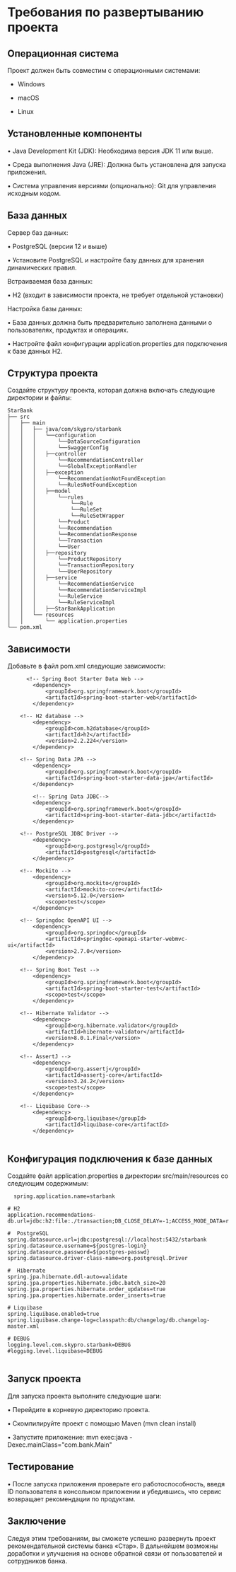 # Требования по развертыванию проекта

## Операционная система

Проект должен быть совместим с операционными системами:
* Windows

* macOS

* Linux

## Установленные компоненты

• Java Development Kit (JDK): Необходима версия JDK 11 или выше.

• Среда выполнения Java (JRE): Должна быть установлена для запуска приложения.

• Система управления версиями (опционально): Git для управления исходным кодом.

## База данных


Сервер баз данных:

  • PostgreSQL (версии 12 и выше)

  • Установите PostgreSQL и настройте базу данных для хранения динамических правил.

  
Встраиваемая база данных:

  • H2 (входит в зависимости проекта, не требует отдельной установки)


Настройка базы данных:

  • База данных должна быть предварительно заполнена данными о пользователях, продуктах и операциях.

  • Настройте файл конфигурации application.properties для подключения к базе данных H2.

## Структура проекта

Создайте структуру проекта, которая должна включать следующие директории и файлы:

  ```  
  StarBank
  ├── src
  │   ├── main
  │   │   ├── java/com/skypro/starbank
  │   │   │   └──configuration
  │   │   │       └──DataSourceConfiguration 
  │   │   │       └──SwaggerConfig    
  │   │   │   ├──controller 
  │   │   │       └──RecommendationController      
  │   │   │       └──GlobalExceptionHandler       
  │   │   │   ├──exception             
  │   │   │       └──RecommendationNotFoundException
  │   │   │       └──RulesNotFoundException
  │   │   │   ├──model 
  │   │   │       └──rules
  │   │   │           └──Rule
  │   │   │           └──RuleSet
  │   │   │           └──RuleSetWrapper
  │   │   │       └──Product
  │   │   │       └──Recommendation
  │   │   │       └──RecommendationResponse 
  │   │   │       └──Transaction
  │   │   │       └──User   
  │   │   │   ├──repository   
  │   │   │       └──ProductRepository
  │   │   │       └──TransactionRepository
  │   │   │       └──UserRepository
  │   │   │   ├──service  
  │   │   │       └──RecommendationService                 
  │   │   │       └──RecommendationServiceImpl
  │   │   │       └──RuleService          
  │   │   │       └──RuleServiceImpl
  │   │   │   ├──StarBankApplication     
  │   │   └── resources
  │   │       └── application.properties
  └── pom.xml 
  
```
## Зависимости

Добавьте в файл pom.xml следующие зависимости:
  
```  
      <!-- Spring Boot Starter Data Web -->
		<dependency>
			<groupId>org.springframework.boot</groupId>
			<artifactId>spring-boot-starter-web</artifactId>
		</dependency>

	<!-- H2 database -->
		<dependency>
			<groupId>com.h2database</groupId>
			<artifactId>h2</artifactId>
			<version>2.2.224</version>
		</dependency>

	<!-- Spring Data JPA -->
		<dependency>
			<groupId>org.springframework.boot</groupId>
			<artifactId>spring-boot-starter-data-jpa</artifactId>
		</dependency>

		<!-- Spring Data JDBC-->
		<dependency>
			<groupId>org.springframework.boot</groupId>
			<artifactId>spring-boot-starter-data-jdbc</artifactId>
		</dependency>

	<!-- PostgreSQL JDBC Driver -->
		<dependency>
			<groupId>org.postgresql</groupId>
			<artifactId>postgresql</artifactId>
		</dependency>

	<!-- Mockito -->
		<dependency>
			<groupId>org.mockito</groupId>
			<artifactId>mockito-core</artifactId>
			<version>5.12.0</version>
			<scope>test</scope>
		</dependency>

	<!-- Springdoc OpenAPI UI -->
		<dependency>
			<groupId>org.springdoc</groupId>
			<artifactId>springdoc-openapi-starter-webmvc-ui</artifactId>
			<version>2.7.0</version>
		</dependency>

	<!-- Spring Boot Test -->
		<dependency>
			<groupId>org.springframework.boot</groupId>
			<artifactId>spring-boot-starter-test</artifactId>
			<scope>test</scope>
		</dependency>

	<!-- Hibernate Validator -->
		<dependency>
			<groupId>org.hibernate.validator</groupId>
			<artifactId>hibernate-validator</artifactId>
			<version>8.0.1.Final</version>
		</dependency>

	<!-- AssertJ -->
		<dependency>
			<groupId>org.assertj</groupId>
			<artifactId>assertj-core</artifactId>
			<version>3.24.2</version>
			<scope>test</scope>
		</dependency>

	<!-- Liquibase Core-->
		<dependency>
			<groupId>org.liquibase</groupId>
			<artifactId>liquibase-core</artifactId>
		</dependency>
  
```

## Конфигурация подключения к базе данных

Создайте файл application.properties в директории src/main/resources со следующим содержимым:

```
  spring.application.name=starbank

# H2
application.recommendations-db.url=jdbc:h2:file:./transaction;DB_CLOSE_DELAY=-1;ACCESS_MODE_DATA=r

#  PostgreSQL
spring.datasource.url=jdbc:postgresql://localhost:5432/starbank
spring.datasource.username=${postgres-login}
spring.datasource.password=${postgres-passwd}
spring.datasource.driver-class-name=org.postgresql.Driver

#  Hibernate
spring.jpa.hibernate.ddl-auto=validate
spring.jpa.properties.hibernate.jdbc.batch_size=20
spring.jpa.properties.hibernate.order_updates=true
spring.jpa.properties.hibernate.order_inserts=true

# Liquibase
spring.liquibase.enabled=true
spring.liquibase.change-log=classpath:db/changelog/db.changelog-master.xml

# DEBUG
logging.level.com.skypro.starbank=DEBUG
#logging.level.liquibase=DEBUG
  
```

## Запуск проекта

Для запуска проекта выполните следующие шаги:

  • Перейдите в корневую директорию проекта.

  • Скомпилируйте проект с помощью Maven (mvn clean install)

  • Запустите приложение: mvn exec:java -Dexec.mainClass="com.bank.Main"

## Тестирование

• После запуска приложения проверьте его работоспособность, введя ID пользователя в консольном приложении и убедившись, что сервис возвращает рекомендации по продуктам.

## Заключение

Следуя этим требованиям, вы сможете успешно развернуть проект рекомендательной системы банка «Стар». В дальнейшем возможны доработки и улучшения на основе обратной связи от пользователей и сотрудников банка.